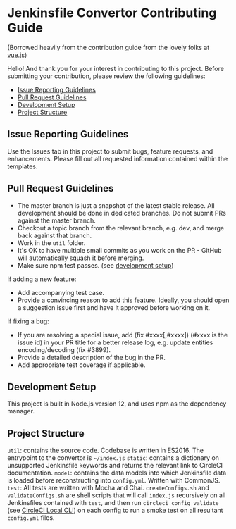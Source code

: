 # Jenkinsfile Convertor Contributing Guide
(Borrowed heavily from the contribution guide from the lovely folks at [vue.js](https://github.com/vuejs/vue))

Hello! And thank you for your interest in contributing to this project. Before submitting your contribution, please review the following guidelines:

* [Issue Reporting Guidelines](#issue-reporting-guidelines)
* [Pull Request Guidelines](#pull-request-guidelines)
* [Development Setup](#development-setup)
* [Project Structure](#project-structure)

## Issue Reporting Guidelines
Use the Issues tab in this project to submit bugs, feature requests, and enhancements. Please fill out all requested information contained within the templates.

## Pull Request Guidelines
* The master branch is just a snapshot of the latest stable release. All development should be done in dedicated branches. Do not submit PRs against the master branch.
* Checkout a topic branch from the relevant branch, e.g. dev, and merge back against that branch.
* Work in the `util` folder.
* It's OK to have multiple small commits as you work on the PR - GitHub will automatically squash it before merging.
* Make sure npm test passes. (see [development setup](#development-setup))

If adding a new feature:
* Add accompanying test case.
* Provide a convincing reason to add this feature. Ideally, you should open a suggestion issue first and have it approved before working on it.

If fixing a bug:

* If you are resolving a special issue, add (fix #xxxx[,#xxxx]) (#xxxx is the issue id) in your PR title for a better release log, e.g. update entities encoding/decoding (fix #3899).
* Provide a detailed description of the bug in the PR.
* Add appropriate test coverage if applicable.

## Development Setup
This project is built in Node.js version 12, and uses npm as the dependency manager.

## Project Structure

`util`: contains the source code. Codebase is written in ES2016. The entrypoint to the convertor is `~/index.js`
`static`: contains a dictionary on unsupported Jenkinsfile keywords and returns the relevant link to CircleCI documentation.
`model`: contains the data models into which Jenkinsfile data is loaded before reconstructing into `config.yml`. Written with CommonJS.
`test`: All tests are written with Mocha and Chai. `createConfigs.sh` and `validateConfigs.sh` are shell scripts that will call `index.js` recursively on all Jenkinsfiles contained with `test`, and then run `circleci config validate` (see [CircleCI Local CLI](https://circleci.com/docs/2.0/local-cli/)) on each config to run a smoke test on all resultant `config.yml` files.